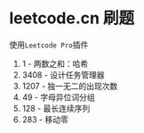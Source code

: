 # leetcode.cn 刷题

使用`Leetcode Pro`插件

1. 1 - 两数之和：哈希
2. 3408 - 设计任务管理器
3. 1207 - 独一无二的出现次数
4. 49 - 字母异位词分组
5. 128 - 最长连续序列
6. 283 - 移动零
